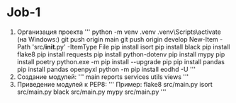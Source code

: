 # Job-1
1.  Организация проекта
'''
python -m venv .venv
.venv\Scripts\activate (на Windows:)
git push origin main
git push origin develop
New-Item -Path 'src/__init__.py' -ItemType File
pip install isort
pip install black
pip install flake8
pip install requests
pip install python-dotenv
pip install mypy
pip install poetry
python.exe -m pip install --upgrade pip
pip install pandas
pip install pandas openpyxl
python -m pip install eodhd -U
'''
2. Создание модулей:
'''
main
reports
services
utils
views
'''
3. Приведение модулей к PEP8:
'''
Пример:
flake8 src/main.py
isort src/main.py
black src/main.py
mypy src/main.py
'''